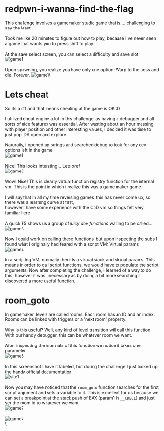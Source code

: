 # redpwn-i-wanna-find-the-flag
This challenge involves a gamemaker studio game that is.... challenging to say the least\
\
Took me like 20 minutes to figure out how to play, because i've never seen a game that wants you to press shift to play\
\
At the save select screen, you can select a difficulty and save slot\
![game1](/img/game1.png)\
\
Upon spawning, you realize you have only one option: Warp to the boss and die. Forever.
![game1](/img/gamegif.gif)\

# Lets cheat
So its a ctf and that means cheating at the game is OK :D\
\
I utilized cheat engine a lot in this challenge, as having a debugger and all sorts of nice features was essential.
After wasting about an hour messing with player position and other interesting values, I decided it was time to just pop IDA open and explore\
\
Naturally, I opened up strings and searched debug to look for any dev options left in the game\
![game1](/img/gida1.png)\
\
Nice! This looks intersting... Lets xref\
![game2](/img/gida2.png)\
\
Wow! Nice! This is clearly virtual function registry function for the internal vm. This is the point in which i realize this was a game maker game.\
\
I will say that in all my time reversing games, this has never come up, so there was a learning curve at first,\
however I have some experience with the CoD vm so things felt very familiar here\
\
A quick F5 shows us a group of *juicy dev functions* waiting to be called...\
![game3](/img/gida3.png)\
\
Now I could work on calling these functions, but upon inspecting the subs I found what I originally had feared with a script VM: Virtual params\
![game4](/img/gida4.png)\
\
In a scripting VM, normally there is a virtual stack and virtual params. This means in order to call script functions, we would have to populate the script arguments. Now after completing the challenge, I learned of a way to do this, however it was unecessary as by doing a bit more searching I discovered a more useful function.

# room_goto
In gamemaker, levels are called rooms. Each room has an ID and an index. Rooms can be linked with triggers or a 'next room' property.\
\
Why is this useful? Well, any kind of level transition will call this function. With our handy debugger, this can be whatever room we want.\
\
After inspecting the internals of this function we notice it takes one parameter\
![game5](/img/gida5.png)\
\
In this screenshot I have it labeled, but during the challenge I just looked up the handy official documentation\
![site1](/img/site1.png)\
\
Now you may have noticed that the `room_goto` function searches for the first script argument and sets a variable to it. This is excellent for us because we can set a breakpoint at the stack push of EAX (param1 in `__CDECL`) and just set the room id to whatever we want\
![game7](/img/gida7.png)\
\
![game7](/img/gida8.png)\
\
